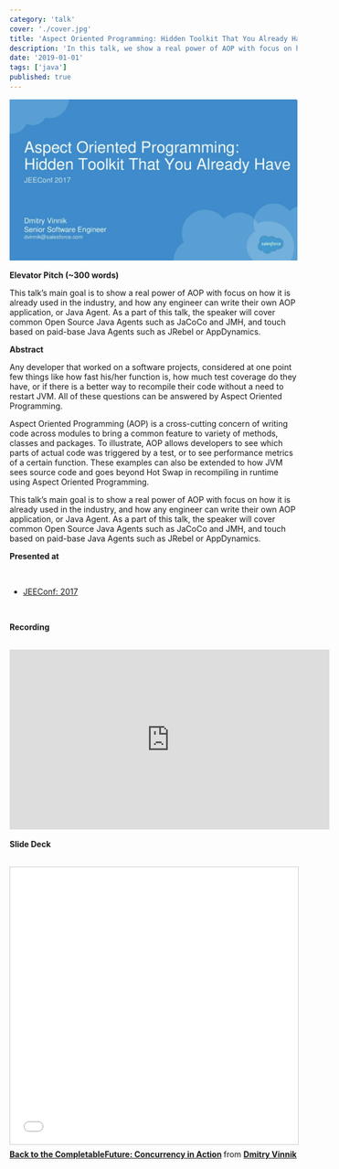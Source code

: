 ```yaml
---
category: 'talk'
cover: './cover.jpg'
title: 'Aspect Oriented Programming: Hidden Toolkit That You Already Have'
description: 'In this talk, we show a real power of AOP with focus on how it is already used in the industry.'
date: '2019-01-01'
tags: ['java']
published: true
---
```

![cover](./cover.jpg)

**Elevator Pitch (~300 words)**

This talk’s main goal is to show a real power of AOP with focus on how it is already used in the industry, and how any engineer can write their own AOP application, or Java Agent. As a part of this talk, the speaker will cover common Open Source Java Agents such as JaCoCo and JMH, and touch based on paid-base Java Agents such as JRebel or AppDynamics.

**Abstract**
 
Any developer that worked on a software projects, considered at one point few things like how fast his/her function is, how much test coverage do they have, or if there is a better way to recompile their code without a need to restart JVM. All of these questions can be answered by Aspect Oriented Programming.

Aspect Oriented Programming (AOP) is a cross-cutting concern of writing code across modules to bring a common feature to variety of methods, classes and packages. To illustrate, AOP allows developers to see which parts of actual code was triggered by a test, or to see performance metrics of a certain function. These examples can also be extended to how JVM sees source code and goes beyond Hot Swap in recompiling in runtime using Aspect Oriented Programming.

This talk’s main goal is to show a real power of AOP with focus on how it is already used in the industry, and how any engineer can write their own AOP application, or Java Agent. As a part of this talk, the speaker will cover common Open Source Java Agents such as JaCoCo and JMH, and touch based on paid-base Java Agents such as JRebel or AppDynamics.

**Presented at**

<br>

- [JEEConf: 2017](http://dvinnik.dev/events/2017/jeeconf/)

<br>

**Recording**

<br>

<iframe width="560" height="315" src="https://www.youtube.com/embed/XmuwLYdYDAk" title="YouTube video player" frameborder="0" allow="accelerometer; autoplay; clipboard-write; encrypted-media; gyroscope; picture-in-picture" allowfullscreen></iframe>

<br>

**Slide Deck**

<br>

<iframe src="//www.slideshare.net/slideshow/embed_code/key/n0xvZuV80g3fa" width="595" height="485" frameborder="0" marginwidth="0" marginheight="0" scrolling="no" style="border:1px solid #CCC; border-width:1px; margin-bottom:5px; max-width: 100%;" allowfullscreen> </iframe> <div style="margin-bottom:5px"> <strong> <a href="//www.slideshare.net/DmitryVinnik1/back-to-the-completablefuture-concurrency-in-action-128736890" title="Back to the CompletableFuture: Concurrency in Action" target="_blank">Back to the CompletableFuture: Concurrency in Action</a> </strong> from <strong><a href="https://www.slideshare.net/DmitryVinnik1" target="_blank">Dmitry Vinnik</a></strong> </div>

